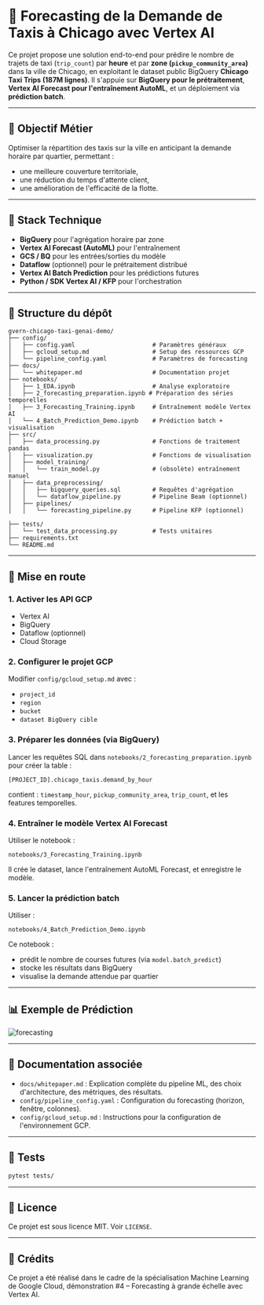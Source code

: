 # 🚖 Forecasting de la Demande de Taxis à Chicago avec Vertex AI

Ce projet propose une solution end-to-end pour prédire le nombre de trajets de taxi (`trip_count`) par **heure** et par **zone (`pickup_community_area`)** dans la ville de Chicago, en exploitant le dataset public BigQuery **Chicago Taxi Trips (187M lignes)**. Il s'appuie sur **BigQuery pour le prétraitement**, **Vertex AI Forecast pour l'entraînement AutoML**, et un déploiement via **prédiction batch**.

---

## 🎯 Objectif Métier

Optimiser la répartition des taxis sur la ville en anticipant la demande horaire par quartier, permettant :
- une meilleure couverture territoriale,
- une réduction du temps d'attente client,
- une amélioration de l'efficacité de la flotte.

---

## 🔧 Stack Technique

- **BigQuery** pour l'agrégation horaire par zone
- **Vertex AI Forecast (AutoML)** pour l'entraînement
- **GCS / BQ** pour les entrées/sorties du modèle
- **Dataflow** (optionnel) pour le prétraitement distribué
- **Vertex AI Batch Prediction** pour les prédictions futures
- **Python / SDK Vertex AI / KFP** pour l'orchestration

---

## 📁 Structure du dépôt

```
gvern-chicago-taxi-genai-demo/
├── config/
│   ├── config.yaml                      # Paramètres généraux
│   ├── gcloud_setup.md                  # Setup des ressources GCP
│   └── pipeline_config.yaml             # Paramètres de forecasting
├── docs/
│   └── whitepaper.md                    # Documentation projet
├── notebooks/
│   ├── 1_EDA.ipynb                      # Analyse exploratoire
│   ├── 2_forecasting_preparation.ipynb # Préparation des séries temporelles
│   ├── 3_Forecasting_Training.ipynb     # Entraînement modèle Vertex AI
│   └── 4_Batch_Prediction_Demo.ipynb    # Prédiction batch + visualisation
├── src/
│   ├── data_processing.py               # Fonctions de traitement pandas
│   ├── visualization.py                 # Fonctions de visualisation
│   ├── model_training/
│   │   └── train_model.py               # (obsolète) entraînement manuel
│   ├── data_preprocessing/
│   │   ├── bigquery_queries.sql         # Requêtes d'agrégation
│   │   └── dataflow_pipeline.py         # Pipeline Beam (optionnel)
│   ├── pipelines/
│   │   └── forecasting_pipeline.py      # Pipeline KFP (optionnel)

├── tests/
│   └── test_data_processing.py          # Tests unitaires
├── requirements.txt
└── README.md
```

---

## 🚀 Mise en route

### 1. Activer les API GCP
- Vertex AI
- BigQuery
- Dataflow (optionnel)
- Cloud Storage

### 2. Configurer le projet GCP
Modifier `config/gcloud_setup.md` avec :
- `project_id`
- `region`
- `bucket`
- `dataset BigQuery cible`

### 3. Préparer les données (via BigQuery)

Lancer les requêtes SQL dans `notebooks/2_forecasting_preparation.ipynb` pour créer la table :
```
[PROJECT_ID].chicago_taxis.demand_by_hour
```
contient : `timestamp_hour`, `pickup_community_area`, `trip_count`, et les features temporelles.

### 4. Entraîner le modèle Vertex AI Forecast

Utiliser le notebook :
```
notebooks/3_Forecasting_Training.ipynb
```
Il crée le dataset, lance l'entraînement AutoML Forecast, et enregistre le modèle.

### 5. Lancer la prédiction batch

Utiliser :
```
notebooks/4_Batch_Prediction_Demo.ipynb
```
Ce notebook :
- prédit le nombre de courses futures (via `model.batch_predict`)
- stocke les résultats dans BigQuery
- visualise la demande attendue par quartier

---

## 📊 Exemple de Prédiction

![forecasting](docs/img/sample_forecast.png)

---

## 📘 Documentation associée

- `docs/whitepaper.md` : Explication complète du pipeline ML, des choix d'architecture, des métriques, des résultats.
- `config/pipeline_config.yaml` : Configuration du forecasting (horizon, fenêtre, colonnes).
- `config/gcloud_setup.md` : Instructions pour la configuration de l'environnement GCP.

---

## 🧪 Tests

```bash
pytest tests/
```

---

## 📝 Licence

Ce projet est sous licence MIT. Voir `LICENSE`.

---

## 🙌 Crédits

Ce projet a été réalisé dans le cadre de la spécialisation Machine Learning de Google Cloud, démonstration #4 – Forecasting à grande échelle avec Vertex AI.
